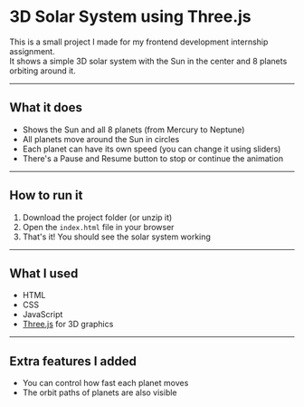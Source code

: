 # 3D Solar System using Three.js

This is a small project I made for my frontend development internship assignment.  
It shows a simple 3D solar system with the Sun in the center and 8 planets orbiting around it.

---

## What it does

- Shows the Sun and all 8 planets (from Mercury to Neptune)
- All planets move around the Sun in circles
- Each planet can have its own speed (you can change it using sliders)
- There's a Pause and Resume button to stop or continue the animation

---

## How to run it

1. Download the project folder (or unzip it)
2. Open the `index.html` file in your browser
3. That's it! You should see the solar system working

---

## What I used

- HTML
- CSS
- JavaScript
- [Three.js](https://threejs.org/) for 3D graphics

---

## Extra features I added

- You can control how fast each planet moves
- The orbit paths of planets are also visible
